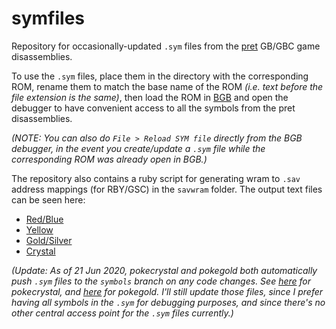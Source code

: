 # symfiles

Repository for occasionally-updated `.sym` files from the [pret](https://github.com/pret) GB/GBC game disassemblies.

To use the `.sym` files, place them in the directory with the corresponding ROM, rename them to match the base name of the ROM *(i.e. text before the file extension is the same)*, then load the ROM in [BGB](http://bgb.bircd.org/) and open the debugger to have convenient access to all the symbols from the pret disassemblies.

*(NOTE: You can also do `File > Reload SYM file` directly from the BGB debugger, in the event you create/update a `.sym` file while the corresponding ROM was already open in BGB.)*

The repository also contains a ruby script for generating wram to `.sav` address mappings (for RBY/GSC) in the `savwram` folder. The output text files can be seen here:
* [Red/Blue](/savwram/out/pokered.txt)
* [Yellow](/savwram/out/pokeyellow.txt)
* [Gold/Silver](/savwram/out/pokegold.txt)
* [Crystal](/savwram/out/pokecrystal.txt)

*(Update: As of 21 Jun 2020, pokecrystal and pokegold both automatically push `.sym` files to the `symbols` branch on any code changes. See [here](https://github.com/pret/pokecrystal/tree/symbols) for pokecrystal, and [here](https://github.com/pret/pokegold/tree/symbols) for pokegold. I'll still update those files, since I prefer having all symbols in the `.sym` for debugging purposes, and since there's no other central access point for the `.sym` files currently.)*
